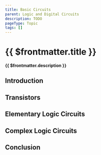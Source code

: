 ```yaml
---
title: Basic Circuits
parent: Logic and Digital Circuits
description: TODO
pageType: Topic
tags: []
---
```


# {{ $frontmatter.title }}
**{{ $frontmatter.description }}**

<KeyConcepts :ConceptArray= "[
{
  Concept:'Concept 1',
  Details:'Details of concept 1'
},
{  
  Concept:'Concept 2',
  Details:'Details of concept 2' 
}
]" />

## Introduction

## Transistors

## Elementary Logic Circuits

## Complex Logic Circuits

## Conclusion